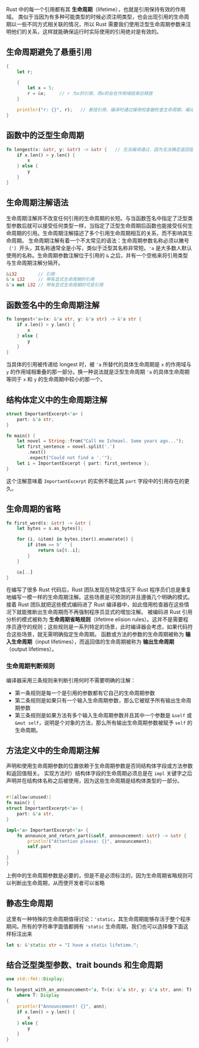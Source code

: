 Rust 中的每一个引用都有其 **生命周期**（lifetime），也就是引用保持有效的作用域。
类似于当因为有多种可能类型的时候必须注明类型，也会出现引用的生命周期以一些不同方式相关联的情况，所以 Rust 需要我们使用泛型生命周期参数来注明他们的关系，这样就能确保运行时实际使用的引用绝对是有效的。

## 生命周期避免了悬垂引用
```rust
{
    let r;

    {
        let x = 5;
        r = &x;     // r 为x的引用，而x的会在作用域结束后释放
    }

    println!("r: {}", r);   // 悬挂引用，编译时通过接用检查器检查生命周期，编译无法通过
}

```

## 函数中的泛型生命周期
```rust
fn longest(x: &str, y: &str) -> &str {   // 无法编译通过，因为无法确定返回值的生命周期，需要生命周期的注解
    if x.len() > y.len() {
        x
    } else {
        y
    }
}
```

## 生命周期注解语法
生命周期注解并不改变任何引用的生命周期的长短。与当函数签名中指定了泛型类型参数后就可以接受任何类型一样，当指定了泛型生命周期后函数也能接受任何生命周期的引用。生命周期注解描述了多个引用生命周期相互的关系，而不影响其生命周期。
生命周期注解有着一个不太常见的语法：生命周期参数名称必须以撇号（`'`）开头，其名称通常全是小写，类似于泛型其名称非常短。`'a` 是大多数人默认使用的名称。生命周期参数注解位于引用的 `&` 之后，并有一个空格来将引用类型与生命周期注解分隔开。

```rust
&i32        // 引用
&'a i32     // 带有显式生命周期的引用
&'a mut i32 // 带有显式生命周期的可变引用
```

## 函数签名中的生命周期注解
```rust
fn longest<'a>(x: &'a str, y: &'a str) -> &'a str {
    if x.len() > y.len() {
        x
    } else {
        y
    }
}
```
当具体的引用被传递给 longest 时，被 `'a` 所替代的具体生命周期是 `x` 的作用域与 `y` 的作用域相重叠的那一部分。换一种说法就是泛型生命周期 `'a` 的具体生命周期等同于 `x` 和 `y` 的生命周期中较小的那一个。

## 结构体定义中的生命周期注解

```rust
struct ImportantExcerpt<'a> {
    part: &'a str,
}

fn main() {
    let novel = String::from("Call me Ishmael. Some years ago...");
    let first_sentence = novel.split('.')
        .next()
        .expect("Could not find a '.'");
    let i = ImportantExcerpt { part: first_sentence };
}
```
这个注解意味着 `ImportantExcerpt` 的实例不能比其 `part` 字段中的引用存在的更久。

## 生命周期的省略
```rust
fn first_word(s: &str) -> &str {
    let bytes = s.as_bytes();

    for (i, &item) in bytes.iter().enumerate() {
        if item == b' ' {
            return &s[0..i];
        }
    }

    &s[..]
}
```
在编写了很多 Rust 代码后，Rust 团队发现在特定情况下 Rust 程序员们总是重复地编写一模一样的生命周期注解。这些场景是可预测的并且遵循几个明确的模式。接着 Rust 团队就把这些模式编码进了 Rust 编译器中，如此借用检查器在这些情况下就能推断出生命周期而不再强制程序员显式的增加注解。
被编码进 Rust 引用分析的模式被称为 **生命周期省略规则**（lifetime elision rules）。这并不是需要程序员遵守的规则；这些规则是一系列特定的场景，此时编译器会考虑，如果代码符合这些场景，就无需明确指定生命周期。
函数或方法的参数的生命周期被称为 **输入生命周期**（input lifetimes），而返回值的生命周期被称为 **输出生命周期**（output lifetimes）。

### 生命周期判断规则
编译器采用三条规则来判断引用何时不需要明确的注解：
* 第一条规则是每一个是引用的参数都有它自己的生命周期参数
* 第二条规则是如果只有一个输入生命周期参数，那么它被赋予所有输出生命周期参数
* 第三条规则是如果方法有多个输入生命周期参数并且其中一个参数是 `&self` 或 `&mut self`，说明是个对象的方法，那么所有输出生命周期参数被赋予 `self` 的生命周期。

## 方法定义中的生命周期注解
声明和使用生命周期参数的位置依赖于生命周期参数是否同结构体字段或方法参数和返回值相关。
实现方法时）结构体字段的生命周期必须总是在 `impl` 关键字之后声明并在结构体名称之后被使用，因为这些生命周期是结构体类型的一部分。

```rust

#![allow(unused)]
fn main() {
struct ImportantExcerpt<'a> {
    part: &'a str,
}

impl<'a> ImportantExcerpt<'a> {
    fn announce_and_return_part(&self, announcement: &str) -> &str {
        println!("Attention please: {}", announcement);
        self.part
    }
}
}
```
上例中的生命周期参数是必要的，但是不是必须标注的，因为生命周期省略规则可以判断出生命周期，从而使开发者可以省略

## 静态生命周期
这里有一种特殊的生命周期值得讨论：`'static`，其生命周期能够存活于整个程序期间。所有的字符串字面值都拥有 `'static` 生命周期，我们也可以选择像下面这样标注出来
```rust
let s: &'static str = "I have a static lifetime.";
```

## 结合泛型类型参数、trait bounds 和生命周期

```rust
use std::fmt::Display;

fn longest_with_an_announcement<'a, T>(x: &'a str, y: &'a str, ann: T) -> &'a str
    where T: Display
{
    println!("Announcement! {}", ann);
    if x.len() > y.len() {
        x
    } else {
        y
    }
}
```
